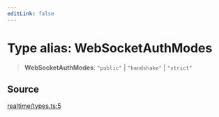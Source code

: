 ```yaml
---
editLink: false
---
```


# Type alias: WebSocketAuthModes

> **WebSocketAuthModes**: `"public"` \| `"handshake"` \| `"strict"`

## Source

[realtime/types.ts:5](https://github.com/directus/directus/blob/7789a6c53/sdk/src/realtime/types.ts#L5)
